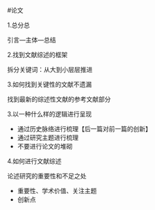 #论文 

1.总分总

引言—主体—总结

2.找到文献综述的框架

拆分关键词：从大到小层层推进

3.如何找到关键性的文献不遗漏

找到最新的综述性文献的参考文献部分

3.以一种什么样的逻辑进行呈现

+ 通过历史脉络进行梳理【后一篇对前一篇的创新】
+ 通过研究主题进行梳理
+ 不要进行论文的堆砌

4.如何进行文献综述

论述研究的重要性和不足之处

+ 重要性、学术价值、关注主题
+ 创新点